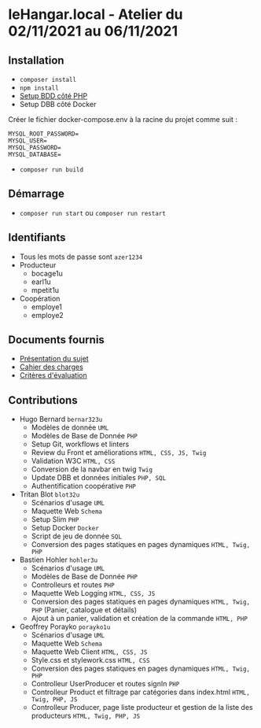 # leHangar.local - Atelier du 02/11/2021 au 06/11/2021

## Installation
- `composer install`
- `npm install`
- [Setup BDD côté PHP](config/)
- Setup DBB côté Docker

Créer le fichier docker-compose.env à la racine du projet comme suit :
```
MYSQL_ROOT_PASSWORD=
MYSQL_USER=
MYSQL_PASSWORD=
MYSQL_DATABASE=
```
- `composer run build`

## Démarrage
- `composer run start` ou `composer run restart`

## Identifiants
* Tous les mots de passe sont `azer1234`
* Producteur
    - bocage1u
    - earl1u
    - mpetit1u
* Coopération
    - employe1
    - employe2
## Documents fournis
- [Présentation du sujet](https://arche.univ-lorraine.fr/pluginfile.php/2676892/mod_resource/content/0/prez-cc.pdf "Présentation du sujet sous forme de slides hébergé sur Arches")
- [Cahier des charges](https://arche.univ-lorraine.fr/pluginfile.php/2676864/mod_resource/content/0/atelier-1-2021-CC.pdf "Cachier des charges sous forme PDF hébergé sur Arches")
- [Critères d'évaluation](https://arche.univ-lorraine.fr/pluginfile.php/2668108/mod_resource/content/0/atelier-1-2021-criteres.pdf "Critères d'évaluation sous forme PDF hébergé sur Arches")

## Contributions
- Hugo Bernard `bernar323u`
    *   Modèles de donnée `UML`
    *   Modèles de Base de Donnée `PHP`
    *   Setup Git, workflows et linters
    *   Review du Front et améliorations `HTML, CSS, JS, Twig`
    *   Validation W3C `HTML, CSS`
    *   Conversion de la navbar en twig `Twig`
    *   Update DBB et données initiales `PHP, SQL`
    *   Authentification coopérative `PHP`
- Tritan Blot `blot32u`
    *   Scénarios d'usage `UML`
    *   Maquette Web `Schema`
    *   Setup Slim `PHP`
    *   Setup Docker `Docker`
    *   Script de jeu de donnée `SQL`
    *   Conversion des pages statiques en pages dynamiques `HTML, Twig, PHP`
- Bastien Hohler `hohler3u`
    *   Scénarios d'usage `UML`
    *   Modèles de Base de Donnée `PHP`
    *   Controlleurs et routes `PHP`
    *   Maquette Web Logging `HTML, CSS, JS`
    *   Conversion des pages statiques en pages dynamiques `HTML, Twig, PHP` (Panier, catalogue et détails)
    *   Ajout à un panier, validation et création de la commande `HTML, PHP`
- Geoffrey Porayko `porayko1u`
    *   Scénarios d'usage `UML`
    *   Maquette Web `Schema`
    *   Maquette Web Client `HTML, CSS, JS`
    *   Style.css et stylework.css `HTML, CSS`
    *   Conversion des pages statiques en pages dynamiques `HTML, Twig, PHP`
    *   Controlleur UserProducer et routes signIn `PHP`
    *   Controlleur Product et filtrage par catégories dans index.html  `HTML, Twig, PHP, JS`
    *   Controlleur Producer, page liste producteur et gestion de la liste des producteurs `HTML, Twig, PHP, JS`
